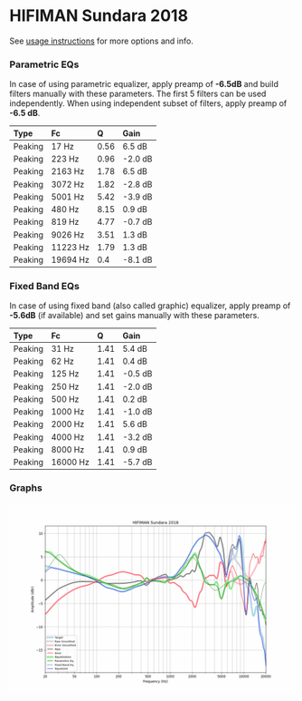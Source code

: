 # HIFIMAN Sundara 2018
See [usage instructions](https://github.com/jaakkopasanen/AutoEq#usage) for more options and info.

### Parametric EQs
In case of using parametric equalizer, apply preamp of **-6.5dB** and build filters manually
with these parameters. The first 5 filters can be used independently.
When using independent subset of filters, apply preamp of **-6.5 dB**.

| Type    | Fc       |    Q | Gain    |
|:--------|:---------|:-----|:--------|
| Peaking | 17 Hz    | 0.56 | 6.5 dB  |
| Peaking | 223 Hz   | 0.96 | -2.0 dB |
| Peaking | 2163 Hz  | 1.78 | 6.5 dB  |
| Peaking | 3072 Hz  | 1.82 | -2.8 dB |
| Peaking | 5001 Hz  | 5.42 | -3.9 dB |
| Peaking | 480 Hz   | 8.15 | 0.9 dB  |
| Peaking | 819 Hz   | 4.77 | -0.7 dB |
| Peaking | 9026 Hz  | 3.51 | 1.3 dB  |
| Peaking | 11223 Hz | 1.79 | 1.3 dB  |
| Peaking | 19694 Hz | 0.4  | -8.1 dB |

### Fixed Band EQs
In case of using fixed band (also called graphic) equalizer, apply preamp of **-5.6dB**
(if available) and set gains manually with these parameters.

| Type    | Fc       |    Q | Gain    |
|:--------|:---------|:-----|:--------|
| Peaking | 31 Hz    | 1.41 | 5.4 dB  |
| Peaking | 62 Hz    | 1.41 | 0.4 dB  |
| Peaking | 125 Hz   | 1.41 | -0.5 dB |
| Peaking | 250 Hz   | 1.41 | -2.0 dB |
| Peaking | 500 Hz   | 1.41 | 0.2 dB  |
| Peaking | 1000 Hz  | 1.41 | -1.0 dB |
| Peaking | 2000 Hz  | 1.41 | 5.6 dB  |
| Peaking | 4000 Hz  | 1.41 | -3.2 dB |
| Peaking | 8000 Hz  | 1.41 | 0.9 dB  |
| Peaking | 16000 Hz | 1.41 | -5.7 dB |

### Graphs
![](./HIFIMAN%20Sundara%202018.png)